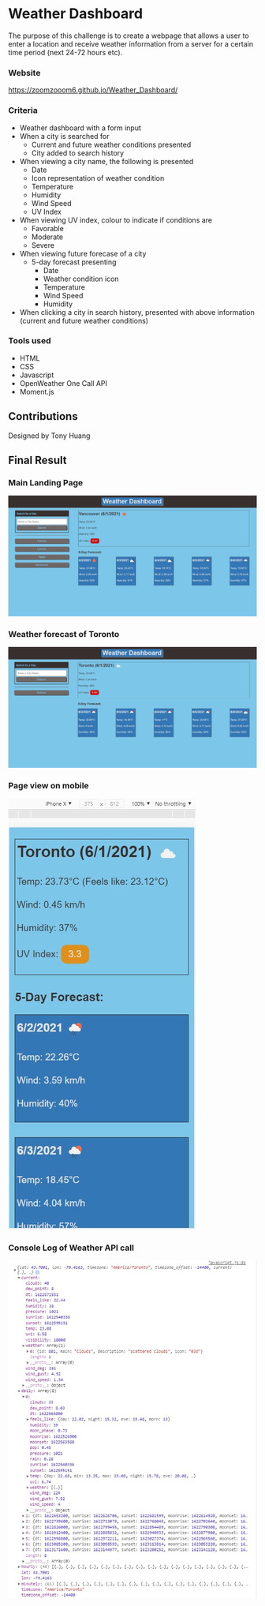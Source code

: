 # Weather Dashboard
The purpose of this challenge is to create a webpage that allows a user to enter a location and receive weather information from a server for a certain time period (next 24-72 hours etc).

### Website
https://zoomzooom6.github.io/Weather_Dashboard/

### Criteria
* Weather dashboard with a form input
* When a city is searched for
    * Current and future weather conditions presented
    * City added to search history
* When viewing a city name, the following is presented
    * Date
    * Icon representation of weather condition
    * Temperature 
    * Humidity
    * Wind Speed
    * UV Index
* When viewing UV index, colour to indicate if conditions are
    * Favorable
    * Moderate
    * Severe
* When viewing future forecase of a city
    * 5-day forecast presenting
        * Date
        * Weather condition icon
        * Temperature
        * Wind Speed
        * Humidity
* When clicking a city in search history, presented with above information (current and future weather conditions)

### Tools used
* HTML
* CSS
* Javascript
* OpenWeather One Call API
* Moment.js

## Contributions
Designed by Tony Huang

## Final Result

### Main Landing Page
<img src="./assets/images/MainPage.jpg" alt="Main landing page" />

### Weather forecast of Toronto
<img src="./assets/images/TorontoForeCast.jpg" alt="Toronto weather forecast" />

### Page view on mobile
<img src="./assets/images/MobileView.jpg" alt="Page view on mobile devices" />

### Console Log of Weather API call
<img src="./assets/images/OpenWeatherCall.jpg" alt="Sample server return from OpenWeather API" />

